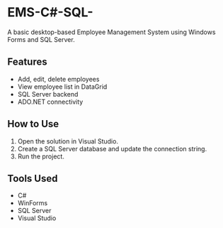 # EMS-C#-SQL-

A basic desktop-based Employee Management System using Windows Forms and SQL Server.

## Features
- Add, edit, delete employees
- View employee list in DataGrid
- SQL Server backend
- ADO.NET connectivity

## How to Use
1. Open the solution in Visual Studio.
2. Create a SQL Server database and update the connection string.
3. Run the project.

## Tools Used
- C#
- WinForms
- SQL Server
- Visual Studio
